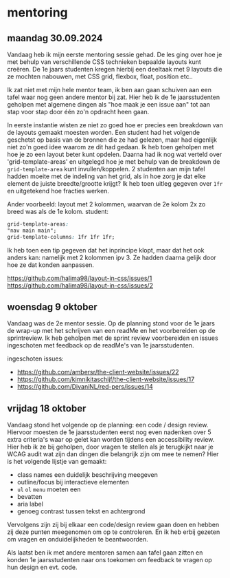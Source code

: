# mentoring

## maandag 30.09.2024
Vandaag heb ik mijn eerste mentoring sessie gehad. De les ging over hoe je met behulp van verschillende CSS technieken bepaalde layouts kunt creëren. De 1e jaars studenten kregen hierbij een deeltaak met 9 layouts die ze mochten nabouwen, met CSS grid, flexbox, float, position etc..

Ik zat niet met mijn hele mentor team, ik ben aan gaan schuiven aan een tafel waar nog geen andere mentor bij zat. Hier heb ik de 1e jaarsstudenten geholpen met algemene dingen als "hoe maak je een issue aan" tot aan stap voor stap door één zo'n opdracht heen gaan. 

In eerste instantie wisten ze niet zo goed hoe er precies een breakdown van de layouts gemaakt moesten worden. Een student had het volgende geschetst op basis van de bronnen die ze had gelezen, maar had eigenlijk niet zo'n goed idee waarom ze dit had gedaan.
Ik heb toen geholpen met hoe je zo een layout beter kunt opdelen. Daarna had ik nog wat verteld over 'grid-template-areas' en uitgelegd hoe je met behulp van de breakdown de `grid-template-area` kunt invullen/koppelen.
2 studenten aan mijn tafel hadden moeite met de indeling van het grid, als in hoe zorg je dat elke element de juiste breedte/grootte krijgt? Ik heb toen uitleg gegeven over `1fr` en uitgetekend hoe fracties werken.


Ander voorbeeld:
layout met 2 kolommen, waarvan de 2e kolom 2x zo breed was als de 1e kolom.
student: 
```css
grid-template-areas: 
"nav main main";
grid-template-columns: 1fr 1fr 1fr;
```

Ik heb toen een tip gegeven dat het inprincipe klopt, maar dat het ook anders kan:
namelijk met 2 kolommen ipv 3. Ze hadden daarna gelijk door hoe ze dat konden aanpassen.

https://github.com/halima98/layout-in-css/issues/1
https://github.com/halima98/layout-in-css/issues/2

## woensdag 9 oktober
Vandaag was de 2e mentor sessie. Op de planning stond voor de 1e jaars de wrap-up met het schrijven van een readMe en het voorbereiden op de sprintreview.
Ik heb geholpen met de sprint review voorbereiden en issues ingeschoten met feedback op de readMe's van 1e jaarsstudenten.

ingeschoten issues:
* https://github.com/ambersr/the-client-website/issues/22
* https://github.com/kimnikitaschijf/the-client-website/issues/17
* https://github.com/DivaniNL/red-pers/issues/14

## vrijdag 18 oktober
Vandaag stond het volgende op de planning: een code / design review. Hiervoor moesten de 1e jaarsstudenten eerst nog even nadenken over 5 extra criteria's waar op gelet kan worden tijdens een accessibility review.
Hier heb ik ze bij geholpen, door vragen te stellen als je terugkijkt naar je WCAG audit wat zijn dan dingen die belangrijk zijn om mee te nemen?
Hier is het volgende lijstje van gemaakt:
* class names een duidelijk beschrijving meegeven
* outline/focus bij interactieve elementen 
* `ul` `ol` `menu` moeten een <li> bevatten
* aria label
* genoeg contrast tussen tekst en achtergrond

Vervolgens zijn zij bij elkaar een code/design review gaan doen en hebben zij deze punten meegenomen om op te controleren.
En ik heb erbij gezeten om vragen en onduidelijkheden te beantwoorden.

Als laatst ben ik met andere mentoren samen aan tafel gaan zitten en konden 1e jaarsstudenten naar ons toekomen om feedback te vragen op hun design en evt. code.


